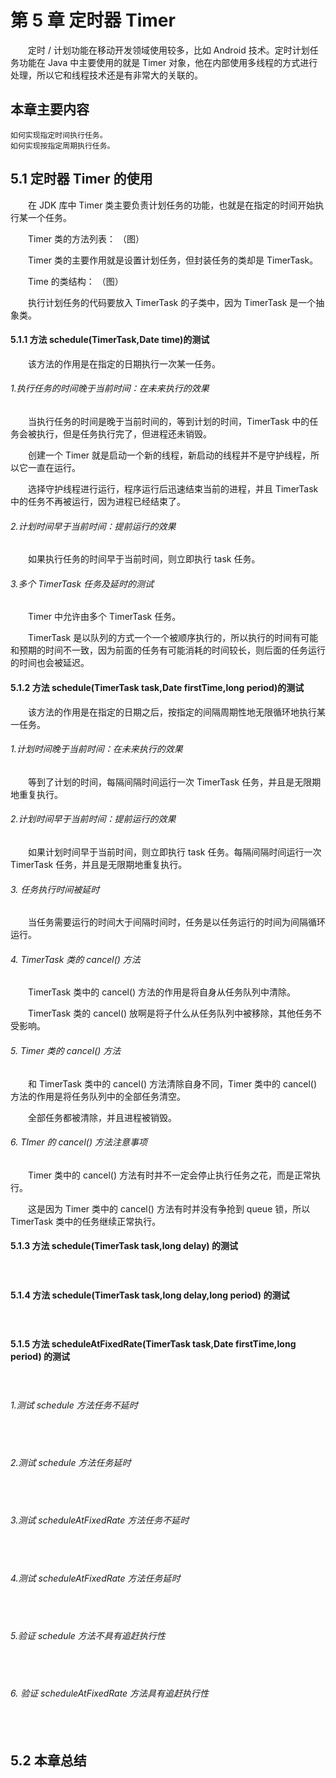 # 第 5 章 定时器 Timer
　　定时 / 计划功能在移动开发领域使用较多，比如 Android 技术。定时计划任务功能在 Java 中主要使用的就是 Timer 对象，他在内部使用多线程的方式进行处理，所以它和线程技术还是有非常大的关联的。

## 本章主要内容
	如何实现指定时间执行任务。
    如何实现按指定周期执行任务。

## 5.1 定时器 Timer 的使用
　　在 JDK 库中 Timer 类主要负责计划任务的功能，也就是在指定的时间开始执行某一个任务。

　　Timer 类的方法列表：
（图）

　　Timer 类的主要作用就是设置计划任务，但封装任务的类却是 TimerTask。

　　Time 的类结构：
（图）

　　执行计划任务的代码要放入 TimerTask 的子类中，因为 TimerTask 是一个抽象类。

#### 5.1.1 方法 schedule(TimerTask,Date time)的测试
　　该方法的作用是在指定的日期执行一次某一任务。

###### 1.执行任务的时间晚于当前时间：在未来执行的效果
　　当执行任务的时间是晚于当前时间的，等到计划的时间，TimerTask 中的任务会被执行，但是任务执行完了，但进程还未销毁。

　　创建一个 Timer 就是启动一个新的线程，新启动的线程并不是守护线程，所以它一直在运行。

　　选择守护线程进行运行，程序运行后迅速结束当前的进程，并且 TimerTask 中的任务不再被运行，因为进程已经结束了。

###### 2.计划时间早于当前时间：提前运行的效果
　　如果执行任务的时间早于当前时间，则立即执行 task 任务。

###### 3.多个 TimerTask 任务及延时的测试
　　Timer 中允许由多个 TimerTask 任务。

　　TimerTask 是以队列的方式一个一个被顺序执行的，所以执行的时间有可能和预期的时间不一致，因为前面的任务有可能消耗的时间较长，则后面的任务运行的时间也会被延迟。

#### 5.1.2 方法 schedule(TimerTask task,Date firstTime,long period)的测试
　　该方法的作用是在指定的日期之后，按指定的间隔周期性地无限循环地执行某一任务。

###### 1.计划时间晚于当前时间：在未来执行的效果
　　等到了计划的时间，每隔间隔时间运行一次 TimerTask 任务，并且是无限期地重复执行。

###### 2.计划时间早于当前时间：提前运行的效果
　　如果计划时间早于当前时间，则立即执行 task 任务。每隔间隔时间运行一次 TimerTask 任务，并且是无限期地重复执行。

###### 3. 任务执行时间被延时
　　当任务需要运行的时间大于间隔时间时，任务是以任务运行的时间为间隔循环运行。

###### 4. TimerTask 类的 cancel() 方法
　　TimerTask 类中的 cancel() 方法的作用是将自身从任务队列中清除。

　　TimerTask 类的 cancel() 放啊是将子什么从任务队列中被移除，其他任务不受影响。

###### 5. Timer 类的 cancel() 方法
　　和 TimerTask 类中的 cancel() 方法清除自身不同，Timer 类中的 cancel() 方法的作用是将任务队列中的全部任务清空。

　　全部任务都被清除，并且进程被销毁。

###### 6. TImer 的 cancel() 方法注意事项
　　Timer 类中的 cancel() 方法有时并不一定会停止执行任务之花，而是正常执行。

　　这是因为 Timer 类中的 cancel() 方法有时并没有争抢到 queue 锁，所以 TimerTask 类中的任务继续正常执行。

#### 5.1.3 方法 schedule(TimerTask task,long delay) 的测试
　　


#### 5.1.4 方法 schedule(TimerTask task,long delay,long period) 的测试
　　

#### 5.1.5 方法 scheduleAtFixedRate(TimerTask task,Date firstTime,long period) 的测试
　　

###### 1.测试 schedule 方法任务不延时
　　

###### 2.测试 schedule 方法任务延时
　　

###### 3.测试 scheduleAtFixedRate 方法任务不延时
　　

###### 4.测试 scheduleAtFixedRate 方法任务延时
　　

###### 5.验证 schedule 方法不具有追赶执行性
　　


###### 6. 验证 scheduleAtFixedRate 方法具有追赶执行性
　　


## 5.2 本章总结
　　


